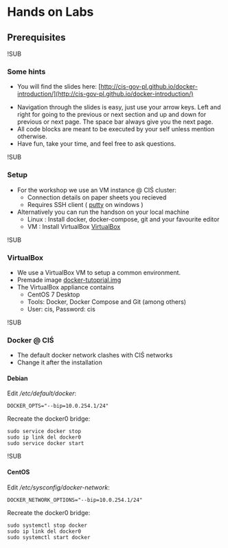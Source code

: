 # Hands on Labs
## Prerequisites

!SUB
### Some hints
* You will find the slides here: [http://cis-gov-pl.github.io/docker-introduction/](http://cis-gov-pl.github.io/docker-introduction/)
- Navigation through the slides is easy, just use your arrow keys. Left and right for going to the previous or next section and up and down for previous or next page. The space bar always give you the next page.
- All code blocks are meant to be executed by your self unless mention otherwise.
- Have fun, take your time, and feel free to ask questions.

!SUB
### Setup
* For the workshop we use an VM instance @ CIŚ cluster:
  * Connection details on paper sheets you recieved
  * Requires SSH client ( [putty](http://www.chiark.greenend.org.uk/~sgtatham/putty/download.html) on windows )
* Alternatively you can run the handson on your local machine
  * Linux : Install docker, docker-compose, git and your favourite editor
  * VM : Install VirtualBox [VirtualBox](https://www.virtualbox.org/wiki/Downloads)

!SUB
### VirtualBox
* We use a VirtualBox VM to setup a common environment.
* Premade image [docker-tutoprial.img](http://)
* The VirtualBox appliance contains
  * CentOS 7 Desktop
  * Tools: Docker, Docker Compose and Git (among others)
  * User: cis, Password: cis

!SUB
### Docker @ CIŚ
* The default docker network clashes with CIŚ networks
* Change it after the installation

#### Debian
Edit */etc/default/docker*:

```
DOCKER_OPTS="--bip=10.0.254.1/24"
```

Recreate the docker0 bridge:

```
sudo service docker stop
sudo ip link del docker0
sudo service docker start
```

!SUB
#### CentOS

Edit */etc/sysconfig/docker-network*:

```
DOCKER_NETWORK_OPTIONS="--bip=10.0.254.1/24"
```

Recreate the docker0 bridge:

```
sudo systemctl stop docker
sudo ip link del docker0
sudo systemctl start docker
```

